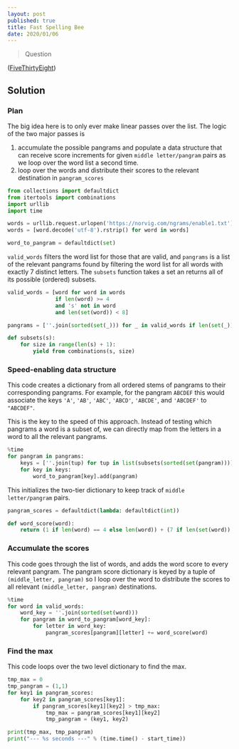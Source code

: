 ```yaml
---
layout: post
published: true
title: Fast Spelling Bee
date: 2020/01/06
---
```


>Question

<!--more-->

([FiveThirtyEight](https://fivethirtyeight.com/features/can-you-solve-the-vexing-vexillology/))

## Solution

### Plan

The big idea here is to only ever make linear passes over the list. The logic of the two major passes is

1. accumulate the possible pangrams and populate a data structure that can receive score increments for given `middle letter/pangram` pairs as we loop over the word list a second time.
2. loop over the words and distribute their scores to the relevant destination in `pangram_scores`

```python
from collections import defaultdict
from itertools import combinations
import urllib
import time

words = urllib.request.urlopen('https://norvig.com/ngrams/enable1.txt')
words = [word.decode('utf-8').rstrip() for word in words]

word_to_pangram = defaultdict(set)
```

`valid_words` filters the word list for those that are valid, and `pangrams` is a list of the relevant pangrams found by filtering the word list for all words with exactly 7 distinct letters. The `subsets` function takes a set an returns all of its possible (ordered) subsets.

```python
valid_words = [word for word in words 
               if len(word) >= 4 
               and 's' not in word 
               and len(set(word)) < 8]

pangrams = [''.join(sorted(set(_))) for _ in valid_words if len(set(_)) == 7]

def subsets(s):
    for size in range(len(s) + 1):
        yield from combinations(s, size)
```

### Speed-enabling data structure

This code creates a dictionary from all ordered stems of pangrams to their corresponding pangrams. For example, for the pangram `ABCDEF` this would associate the keys `'A'`, `'AB'`, `'ABC'`, `'ABCD'`, `'ABCDE'`, and `'ABCDEF'` to `"ABCDEF"`. 

This is the key to the speed of this approach. Instead of testing which pangrams a word is a subset of, we can directly map from the letters in a word to all the relevant pangrams.

```python
%time
for pangram in pangrams:
    keys = [''.join(tup) for tup in list(subsets(sorted(set(pangram))))]
    for key in keys:
        word_to_pangram[key].add(pangram)
```

This initializes the two-tier dictionary to keep track of `middle letter/pangram` pairs.

```python
pangram_scores = defaultdict(lambda: defaultdict(int))

def word_score(word):
    return (1 if len(word) == 4 else len(word)) + (7 if len(set(word)) == 7 else 0)
```

### Accumulate the scores

This code goes through the list of words, and adds the word score to every relevant pangram. The pangram score dictionary is keyed by a tuple of `(middle_letter, pangram)` so I loop over the word to distribute the scores to all relevant `(middle_letter, pangram)` destinations.

```python
%time
for word in valid_words:
    word_key = ''.join(sorted(set(word)))
    for pangram in word_to_pangram[word_key]:
        for letter in word_key:
            pangram_scores[pangram][letter] += word_score(word)
```

### Find the max

This code loops over the two level dictionary to find the max.

```python
tmp_max = 0
tmp_pangram = (1,1)
for key1 in pangram_scores:
    for key2 in pangram_scores[key1]:
        if pangram_scores[key1][key2] > tmp_max:
            tmp_max = pangram_scores[key1][key2]
            tmp_pangram = (key1, key2)

print(tmp_max, tmp_pangram)
print("--- %s seconds ---" % (time.time() - start_time))
```





<br>
